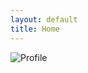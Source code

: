 ```yaml
---
layout: default
title: Home
---
```

![Profile](https://github.com/user-attachments/assets/b26f9358-3712-4117-bbb4-cfbac8ca1240)




